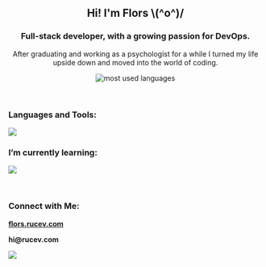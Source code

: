 

<h2 align="center">Hi! I'm Flors   \(^o^)/</h1>
<h3 align="center">Full-stack developer, with a growing passion for DevOps.</h3>

<p align="center">
After graduating and working as a psychologist for a while I turned my life upside down and moved into the world of coding.
</p>

<p align="center"><img align="center" src="https://github-readme-stats.vercel.app/api/top-langs?username=rucev&show_icons=true&locale=en&layout=compact" alt="most used languages" /></p>
</br>
<h3 align="left">Languages and Tools:</h3>
<p align="left">
    <img src="https://skillicons.dev/icons?i=js,ts,py,react,nodejs,express,mongodb,nextjs,vue,html,css,tailwind,bootstrap,vite,threejs,vitest,jest,aws,docker,nginx,git,githubactions,postman" />
</p>
<h3 align="left">I’m currently learning:</h3>
<p align="left">
  <a href="https://skillicons.dev">
    <img src="https://skillicons.dev/icons?i=java,terraform,angular,svelte" />
  </a>
</p>
</br>
<h3 align="left">Connect with Me:</h3>
<p align="left">
    <a href="https://flors.rucev.com/">
    <b>flors.rucev.com</b>
  </a>
</p>
<p align="left">
    <b>hi@rucev.com</b>
</p>
<p align="left">
    <a href="https://www.linkedin.com/in/flors-rueda">
    <img src="https://skillicons.dev/icons?i=linkedin" />
  </a>
</p>

